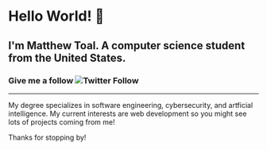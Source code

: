 # Hello World! 👋

## I'm Matthew Toal. A computer science student from the United States.

### Give me a follow ![Twitter Follow](https://img.shields.io/twitter/follow/mattxtoal)

---

My degree specializes in software engineering, cybersecurity, and artficial intelligence.
My current interests are web development so you might see lots of projects coming from me!

Thanks for stopping by!
